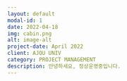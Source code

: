 ```yaml
---
layout: default
modal-id: 1
date: 2022-04-18
img: cabin.png
alt: image-alt
project-date: April 2022
client: AJOU UNIV
category: PROJECT MANAGEMENT
description: 안녕하세요, 정상운영중입니다.
---
```

